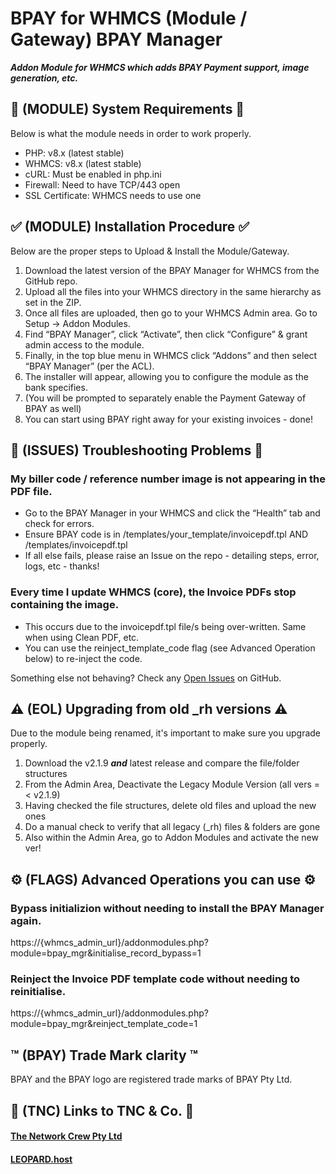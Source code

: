 # BPAY for WHMCS (Module / Gateway) BPAY Manager

**_Addon Module for WHMCS which adds BPAY Payment support, image generation, etc._**

## 🎯 (MODULE) System Requirements 🎯

Below is what the module needs in order to work properly.
- PHP: v8.x (latest stable)
- WHMCS: v8.x (latest stable)
- cURL: Must be enabled in php.ini
- Firewall: Need to have TCP/443 open
- SSL Certificate: WHMCS needs to use one

## ✅ (MODULE) Installation Procedure ✅

Below are the proper steps to Upload & Install the Module/Gateway.
1. Download the latest version of the BPAY Manager for WHMCS from the GitHub repo.
2. Upload all the files into your WHMCS directory in the same hierarchy as set in the ZIP.
3. Once all files are uploaded, then go to your WHMCS Admin area. Go to Setup -> Addon Modules.
4. Find “BPAY Manager”, click “Activate”, then click “Configure” & grant admin access to the module.
5. Finally, in the top blue menu in WHMCS click “Addons” and then select “BPAY Manager” (per the ACL).
6. The installer will appear, allowing you to configure the module as the bank specifies.
7. (You will be prompted to separately enable the Payment Gateway of BPAY as well)
8. You can start using BPAY right away for your existing invoices - done!

## 🐛 (ISSUES) Troubleshooting Problems 🐛

### My biller code / reference number image is not appearing in the PDF file.

- Go to the BPAY Manager in your WHMCS and click the “Health” tab and check for errors.
- Ensure BPAY code is in /templates/your_template/invoicepdf.tpl AND /templates/invoicepdf.tpl
- If all else fails, please raise an Issue on the repo - detailing steps, error, logs, etc - thanks!

### Every time I update WHMCS (core), the Invoice PDFs stop containing the image.

- This occurs due to the invoicepdf.tpl file/s being over-written. Same when using Clean PDF, etc.
- You can use the reinject_template_code flag (see Advanced Operation below) to re-inject the code.

Something else not behaving? Check any [Open Issues](https://github.com/The-Network-Crew/BPAY-for-WHMCS/issues) on GitHub.

## ⚠️ (EOL) Upgrading from old _rh versions ⚠️

Due to the module being renamed, it's important to make sure you upgrade properly.

1. Download the v2.1.9 **_and_** latest release and compare the file/folder structures
2. From the Admin Area, Deactivate the Legacy Module Version (all vers =< v2.1.9)
3. Having checked the file structures, delete old files and upload the new ones
4. Do a manual check to verify that all legacy (\_rh) files & folders are gone
5. Also within the Admin Area, go to Addon Modules and activate the new ver!

## ⚙️ (FLAGS) Advanced Operations you can use ⚙️

### Bypass initializion without needing to install the BPAY Manager again.

https://{whmcs_admin_url}/addonmodules.php?module=bpay_mgr&initialise_record_bypass=1

### Reinject the Invoice PDF template code without needing to reinitialise.

https://{whmcs_admin_url}/addonmodules.php?module=bpay_mgr&reinject_template_code=1

## ™️ (BPAY) Trade Mark clarity ™️

BPAY and the BPAY logo are registered trade marks of BPAY Pty Ltd.

## 🏢 (TNC) Links to TNC & Co. 🏢

#### [The Network Crew Pty Ltd](https://thenetworkcrew.com.au)

#### [LEOPARD.host](https://leopard.host)
